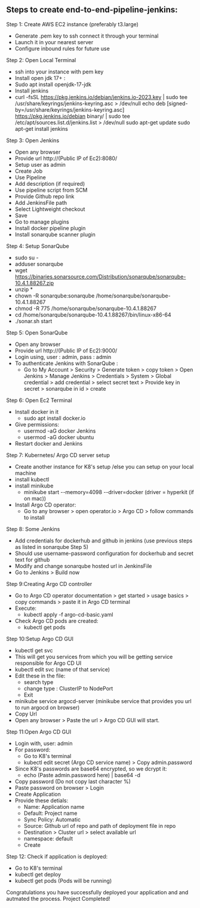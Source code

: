 ## Steps to create end-to-end-pipeline-jenkins:

Step 1: Create AWS EC2 instance (preferably t3.large)
- Generate .pem key to ssh connect it through your terminal
- Launch it in your nearest server
- Configure inbound rules for future use

Step 2: Open Local Terminal
- ssh into your instance with pem key
- Install open jdk 17+ :
- Sudo apt install openjdk-17-jdk
- Install jenkins 
- curl -fsSL https://pkg.jenkins.io/debian/jenkins.io-2023.key | sudo tee \
  /usr/share/keyrings/jenkins-keyring.asc > /dev/null
echo deb [signed-by=/usr/share/keyrings/jenkins-keyring.asc] \
  https://pkg.jenkins.io/debian binary/ | sudo tee \
  /etc/apt/sources.list.d/jenkins.list > /dev/null
sudo apt-get update
sudo apt-get install jenkins

Step 3: Open Jenkins
- Open any browser
- Provide url http://(Public IP of Ec2):8080/
- Setup user as admin
- Create Job
- Use Pipeline
- Add description (if required)
- Use pipeline script from SCM
- Provide Github repo link
- Add JenkinsFile path
- Select Lightweight checkout
- Save
- Go to manage plugins
- Install docker pipeline plugin
- Install sonarqube scanner plugin

Step 4: Setup SonarQube
- sudo su -
- adduser sonarqube
- wget https://binaries.sonarsource.com/Distribution/sonarqube/sonarqube-10.4.1.88267.zip
- unzip *
- chown -R sonarqube:sonarqube /home/sonarqube/sonarqube-10.4.1.88267
- chmod -R 775 /home/sonarqube/sonarqube-10.4.1.88267
- cd /home/sonarqube/sonarqube-10.4.1.88267/bin/linux-x86-64
- ./sonar.sh start

Step 5: Open SonarQube
- Open any browser
- Provide url http://(Public IP of Ec2):9000/
- Login using, user : admin, pass : admin
- To authenticate Jenkins with SonarQube :
  * Go to My Account > Security > Generate token > copy token > Open Jenkins > Manage Jenkins > Credentials > System > Global credential > add credential > select secret text > Provide key in secret > sonarqube in id > create

Step 6: Open Ec2 Terminal
- Install docker in it
  * sudo apt install docker.io
- Give permissions:
  * usermod -aG docker Jenkins
  * usermod -aG docker ubuntu
- Restart docker and Jenkins

Step 7: Kubernetes/ Argo CD server setup
- Create another instance for K8's setup /else you can setup on your local machine
- install kubectl
- install minikube
  * minikube start --memory=4098 --driver=docker (driver = hyperkit (if on mac))
- Install Argo CD operator:
  * Go to any browser > open operator.io > Argo CD > follow commands to install

Step 8: Some Jenkins 
- Add credentials for dockerhub and github in jenkins (use previous steps as listed in sonarqube Step 5)
- Should use username-password configuration for dockerhub and secret text for github
- Modify and change sonarqube hosted url in JenkinsFile
- Go to Jenkins > Build now

Step 9:Creating Argo CD controller
- Go to Argo CD operator documentation > get started > usage basics > copy commands > paste it in Argo CD terminal
- Execute:
  * kubectl apply -f argo-cd-basic.yaml
- Check Argo CD pods are created:
  * kubectl get pods 

Step 10:Setup Argo CD GUI
- kubectl get svc
- This will get you services from which you will be getting service responsible for Argo CD UI
- kubectl edit svc (name of that service)
- Edit these in the file:
  * search type
  * change type : ClusterIP to NodePort
  * Exit
- minikube service argocd-server (minikube service that provides you url to run argocd on browser)
- Copy Url 
- Open any browser > Paste the url > Argo CD GUI will start.

Step 11:Open Argo CD GUI
- Login with, user: admin
- For password:
  * Go to K8's terminal
  * kubectl edit secret (Argo CD service name) > Copy admin.password
- Since K8's passwords are base64 encrypted, so we dcrypt it:
  * echo (Paste admin.password here) | base64 -d 
- Copy password (Do not copy last character %)
- Paste password on browser > Login
- Create Application
- Provide these detials:
  * Name: Application name
  * Default: Project name
  * Sync Policy: Automatic
  * Source: Github url of repo and path of deployment file in repo
  * Destination > Cluster url > select available url
  * namespace: default
  * Create
  
Step 12: Check if application is deployed: 
- Go to K8's terminal
- kubectl get deploy
- kubectl get pods (Pods will be running)

Congratulations you have successfully deployed your application and and autmated the process.
Project Completed!























    
